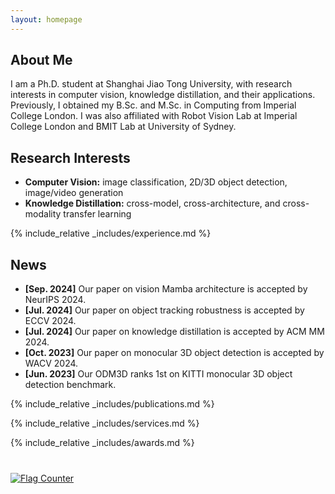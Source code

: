 ```yaml
---
layout: homepage
---
```


## About Me

I am a Ph.D. student at Shanghai Jiao Tong University, with research interests in computer vision, knowledge distillation, and their applications. Previously, I obtained my B.Sc. and M.Sc. in Computing from Imperial College London. I was also affiliated with Robot Vision Lab at Imperial College London and BMIT Lab at University of Sydney.

## Research Interests

- **Computer Vision:** image classification, 2D/3D object detection, image/video generation
- **Knowledge Distillation:** cross-model, cross-architecture, and cross-modality transfer learning

{% include_relative _includes/experience.md %}

## News

- **[Sep. 2024]** Our paper on vision Mamba architecture is accepted by NeurIPS 2024.
- **[Jul. 2024]** Our paper on object tracking robustness is accepted by ECCV 2024.
- **[Jul. 2024]** Our paper on knowledge distillation is accepted by ACM MM 2024.
- **[Oct. 2023]** Our paper on monocular 3D object detection is accepted by WACV 2024.
- **[Jun. 2023]** Our ODM3D ranks 1st on KITTI monocular 3D object detection benchmark.

{% include_relative _includes/publications.md %}

{% include_relative _includes/services.md %}

{% include_relative _includes/awards.md %}

<div style="margin-bottom: 40px;"></div>

<a href="https://info.flagcounter.com/UYD8"><img src="https://s05.flagcounter.com/count2/UYD8/bg_FFFFFF/txt_000000/border_CCCCCC/columns_8/maxflags_48/viewers_0/labels_1/pageviews_1/flags_0/percent_0/" alt="Flag Counter" border="0"></a>
